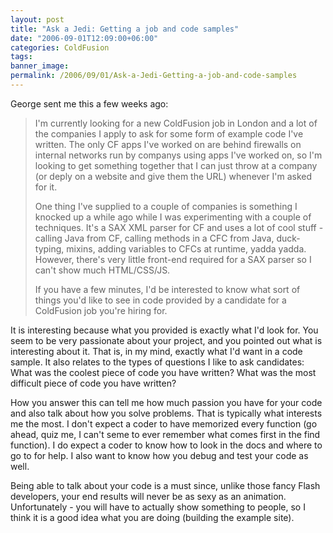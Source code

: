 ```yaml
---
layout: post
title: "Ask a Jedi: Getting a job and code samples"
date: "2006-09-01T12:09:00+06:00"
categories: ColdFusion 
tags: 
banner_image: 
permalink: /2006/09/01/Ask-a-Jedi-Getting-a-job-and-code-samples
---
```


George sent me this a few weeks ago:

<blockquote>
I'm currently looking for a new ColdFusion job in London and a lot of the companies I apply to ask for some form of example code I've written. The only CF apps I've worked on are behind firewalls on internal networks run by companys
using apps I've worked on, so I'm looking to get something together that I can just throw at a company (or deply on a website and give them the URL) whenever I'm asked for it.

One thing I've supplied to a couple of companies is something I knocked up a while ago while I was experimenting with a couple of techniques. It's a SAX XML parser for CF and uses a lot of cool stuff - calling Java from
CF, calling methods in a CFC from Java, duck-typing, mixins, adding variables to CFCs at runtime, yadda yadda. However, there's very little front-end required for a SAX parser so I can't show much HTML/CSS/JS.

If you have a few minutes, I'd be interested to know what sort of things you'd like to see in code provided
by a candidate for a ColdFusion job you're hiring for.
</blockquote>

It is interesting because what you provided is exactly what I'd look for. You seem to be very passionate about your project, and you pointed out what is interesting about it. That is, in my mind, exactly what I'd want in a code sample. It also relates to the types of questions I like to ask candidates: What was the coolest piece of code you have written? What was the most difficult piece of code you have written? 

How you answer this can tell me how much passion you have for your code and also talk about how you solve problems. That is typically what interests me the most. I don't expect a coder to have memorized every function (go ahead, quiz me, I can't seme to ever remember what comes first in the find function). I do expect a coder to know how to look in the docs and where to go to for help. I also want to know how you debug and test your code as well.

Being able to talk about your code is a must since, unlike those fancy Flash developers, your end results will never be as sexy as an animation. Unfortunately - you will have to actually show something to people, so I think it is a good idea what you are doing (building the example site).